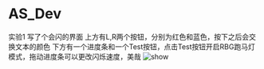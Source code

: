 # AS_Dev
实验1 写了个会闪的界面
上方有L,R两个按钮，分别为红色和蓝色，按下之后会交换文本的颜色
下方有一个进度条和一个Test按钮，点击Test按钮开启RBG跑马灯模式，拖动进度条可以更改闪烁速度，美哉
![show](https://github.com/ZeroNinx/AS_Dev/blob/master/01/screenshot/video.gif)
